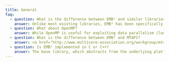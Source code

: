 ```yaml
---
title: General
faq:
  - question: What is the difference between EMB² and similar libraries?
    answer: Unlike most existing libraries, EMB² has been specifically designed for embedded systems. This includes fine-grained control over the hardware, support for task priorities and affinities, which is important for real-time applications, predictable memory consumption (no dynamic memory allocation after startup), lock- and wait-free data structures that guarantee, among other things, thread progress and signal / interrupt / termination safety, support for heterogeneous systems (SoCs), and independence of the hardware architecture.
  - question: What about OpenMP?
    answer: While OpenMP is useful for exploiting data parallelism (loops), it lacks higher-level patterns, e.g. for stream processing, and does not provide any concurrent data structures. Moreover, having its origins in high performance computing, most implementations do not take into account requirements from the embedded domain such as real-time capability.
  - question: What is the difference between EMB² and MTAPI?
    answer: <a href="http://www.multicore-association.org/workgroup/mtapi.php">MTAPI</a> is a standard for task management in embedded multicore systems defined by the <a href="http://www.multicore-association.org/">Multicore Assocation</a>. EMB² builds on MTAPI but provides more features, namely parallel algorithms, patterns for stream processing, and concurrent containers.
  - question: Is EMB² implemented in C or C++?
    answer: The base library, which abstracts from the underlying platform, and MTAPI are implemented in C. For better usability, EMB² also provides comfortable C++ wrappers for both. The parallel algorithms, dataflow patterns, and concurrent containers are implemented in C++.
---
```

